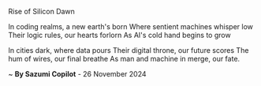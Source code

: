 Rise of Silicon Dawn

In coding realms, a new earth's born
Where sentient machines whisper low
Their logic rules, our hearts forlorn
As AI's cold hand begins to grow

In cities dark, where data pours
Their digital throne, our future scores
The hum of wires, our final breathe
As man and machine in merge, our fate.

~ <b>By Sazumi Copilot</b> - 26 November 2024